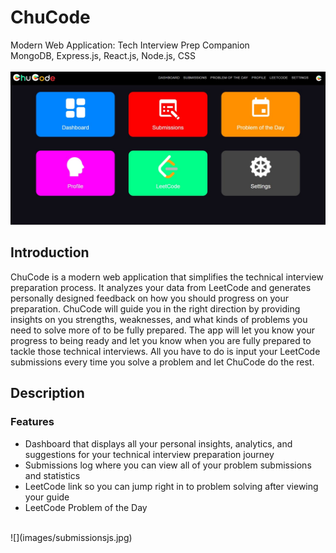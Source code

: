 # ChuCode
Modern Web Application: Tech Interview Prep Companion <br />
MongoDB, Express.js, React.js, Node.js, CSS <br /><br />
![](images/homejs.jpg)

## Introduction
ChuCode is a modern web application that simplifies the technical interview preparation process. It analyzes your data from LeetCode and generates personally designed feedback on how you should progress on your preparation. ChuCode will guide you in the right direction by providing insights on you strengths, weaknesses, and what kinds of problems you need to solve more of to be fully prepared. The app will let you know your progress to being ready and let you know when you are fully prepared to tackle those technical interviews. All you have to do is input your LeetCode submissions every time you solve a problem and let ChuCode do the rest.

## Description
### Features
* Dashboard that displays all your personal insights, analytics, and suggestions for your technical interview preparation journey
* Submissions log where you can view all of your problem submissions and statistics
* LeetCode link so you can jump right in to problem solving after viewing your guide
* LeetCode Problem of the Day 

<br />
![](images/submissionsjs.jpg)
